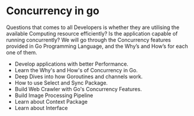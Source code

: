 # Concurrency in go
Questions that comes to all Developers is whether they are utilising the available Computing resource efficiently?  Is the application capable of running concurrently? We will go through the Concurrency features provided in Go Programming Language, and the Why’s and How’s for each one of them.

- Develop applications with better Performance.
- Learn the Why's and How's of Concurrency in Go.
- Deep Dives into how Goroutines and channels work.
- How to use Select and Sync Package.
- Build Web Crawler with Go's Concurrency Features.
- Build Image Processing Pipeline
- Learn about Context Package
- Learn about Interface
